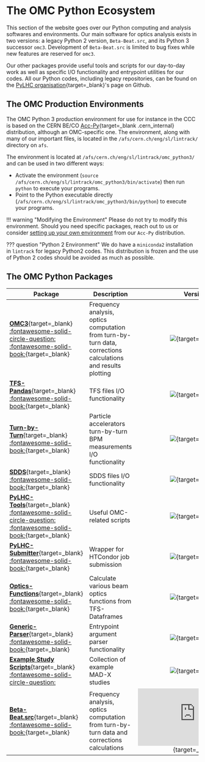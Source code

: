 # The OMC Python Ecosystem

This section of the website goes over our Python computing and analysis softwares and environments.
Our main software for optics analysis exists in two versions: a legacy Python 2 version, `Beta-Beat.src`, and its Python 3 successor `omc3`.
Development of `Beta-Beat.src` is limited to bug fixes while new features are reserved for `omc3`.

Our other packages provide useful tools and scripts for our day-to-day work as well as specific I/O functionality and entrypoint utilities for our codes.
All our Python codes, including legacy repositories, can be found on the [PyLHC organisation][pylhc_github]{target=_blank}'s page on Github.

## The OMC Production Environments

The OMC Python 3 production environment for use for instance in the CCC is based on the CERN BE/CO [Acc-Py][accpy_docs]{target=_blank .cern_internal} distribution, although an OMC-specific one.
The environment, along with many of our important files, is located in the `/afs/cern.ch/eng/sl/lintrack/` directory on `afs`.

The environment is located at `/afs/cern.ch/eng/sl/lintrack/omc_python3/` and can be used in two different ways:

- Activate the environment (`source /afs/cern.ch/eng/sl/lintrack/omc_python3/bin/activate`) then run `python` to execute your programs.
- Point to the Python executable directly (`/afs/cern.ch/eng/sl/lintrack/omc_python3/bin/python`) to execute your programs.

!!! warning "Modifying the Environment"
    Please do not try to modify this environment.
    Should you need specific packages, reach out to us or consider [setting up your own environment](development/howto_venv.md#creating-virtual-environments-with-acc-py) from our `Acc-Py` distribution.

??? question "Python 2 Environment"
    We do have a `miniconda2` installation in `lintrack` for legacy Python2 codes.
    This distribution is frozen and the use of Python 2 codes should be avoided as much as possible.

## The OMC Python Packages

| Package                                                                                                                                              | Description                                                                                                  |                                                                 Version                                                                  | Linux | macOS | Windows |
| ---------------------------------------------------------------------------------------------------------------------------------------------------- | ------------------------------------------------------------------------------------------------------------ | :--------------------------------------------------------------------------------------------------------------------------------------: | :---: | :---: | :-----: |
| [**OMC3**][omc3]{target=\_blank} [:fontawesome-solid-circle-question:](omc3/about.md) [:fontawesome-solid-book:][omc3_doc]{target=\_blank}           | Frequency analysis, optics computation from turn-by-turn data, corrections calculations and results plotting |                                 [![](https://img.shields.io/pypi/v/omc3.svg)][omc3_pypi]{target=\_blank}                                 |   ✅   |   ✅   |    ✅    |
| [**TFS-Pandas**][tfspandas]{target=\_blank} [:fontawesome-solid-book:][tfspandas_doc]{target=\_blank}                                                | TFS files I/O functionality                                                                                  |                              [![](https://img.shields.io/pypi/v/tfs-pandas.svg)][tfs_pypi]{target=\_blank}                               |   ✅   |   ✅   |    ✅    |
| [**Turn-by-Turn**][turnbyturn]{target=\_blank} [:fontawesome-solid-book:][turnbyturn_doc]{target=\_blank}                                            | Particle accelerators turn-by-turn BPM measurements I/O functionality                                        |                             [![](https://img.shields.io/pypi/v/turn_by_turn.svg)][tbt_pypi]{target=\_blank}                              |   ✅   |   ✅   |    ✅    |
| [**SDDS**][sdds]{target=\_blank}  [:fontawesome-solid-book:][sdds_doc]{target=\_blank}                                                               | SDDS files I/O functionality                                                                                 |                                 [![](https://img.shields.io/pypi/v/sdds.svg)][sdds_pypi]{target=\_blank}                                 |   ✅   |   ✅   |    ✅    |
| [**PyLHC-Tools**][pylhc]{target=\_blank} [:fontawesome-solid-circle-question:](pylhc/about.md) [:fontawesome-solid-book:][pylhc_doc]{target=\_blank} | Useful OMC-related scripts                                                                                   |                                [![](https://img.shields.io/pypi/v/PyLHC.svg)][pylhc_pypi]{target=\_blank}                                |   ✅   |   ✅   |    ✅    |
| [**PyLHC-Submitter**][pylhc_submitter]{target=\_blank} [:fontawesome-solid-book:][pylhc_submitter_doc]{target=\_blank}                               | Wrapper for HTCondor job submission                                                                          |                      [![](https://img.shields.io/pypi/v/pylhc-submitter.svg)][pylhc_submitter_pypi]{target=\_blank}                      |   ✅   |   ✅   |    ✅    |
| [**Optics-Functions**][optics_functions]{target=\_blank} [:fontawesome-solid-book:][optics_functions_doc]{target=\_blank}                            | Calculate various beam optics functions from TFS-Dataframes                                                  |                     [![](https://img.shields.io/pypi/v/optics-functions.svg)][optics_functions_pypi]{target=\_blank}                     |   ✅   |   ✅   |    ✅    |
| [**Generic-Parser**][generic_parser]{target=\_blank} [:fontawesome-solid-book:][generic_parser_doc]{target=\_blank}                                  | Entrypoint argument parser functionality                                                                     |                       [![](https://img.shields.io/pypi/v/generic-parser.svg)][generic_parser_pypi]{target=\_blank}                       |   ✅   |   ✅   |    ✅    |
| [**Example Study Scripts**][mess]{target=\_blank} [:fontawesome-solid-circle-question:](mess/about.md)                                               | Collection of example MAD-X studies                                                                          |     [![](https://img.shields.io/github/v/release/pylhc/MESS?color=orange&label=Release&logo=Github)][mess_releases]{target=\_blank}      |   ✅   |   ✅   |    ✅    |
| [**Beta-Beat.src**][betabeatsrc]{target=\_blank} [:fontawesome-solid-book:][betabeatsrc_doc]{target=\_blank}                                         | Frequency analysis, optics computation from turn-by-turn data and corrections calculations                   | [![](https://img.shields.io/github/v/release/pylhc/Beta-Beat.src?color=orange&label=Release&logo=Github)][mess_releases]{target=\_blank} |   ✅   |   ✅   |    ✅    |

[pylhc_github]: https://github.com/pylhc/
[accpy_docs]: https://wikis.cern.ch/display/ACCPY/Accelerating+Python+Home
[betabeatsrc]: https://github.com/pylhc/Beta-Beat.src
[betabeatsrc_doc]: https://pylhc.github.io/Beta-Beat.src
[betabeatsrc_releases]: https://github.com/pylhc/Beta-Beat.src/releases
[omc3]: https://github.com/pylhc/omc3
[omc3_doc]: https://pylhc.github.io/omc3
[omc3_pypi]: https://pypi.org/project/omc3/
[pylhc]: https://github.com/pylhc/pylhc
[pylhc_doc]: https://pylhc.github.io/PyLHC
[tfspandas]: https://github.com/pylhc/tfs
[tfspandas_doc]: https://pylhc.github.io/tfs
[turnbyturn]: https://github.com/pylhc/turn_by_turn
[turnbyturn_doc]: https://pylhc.github.io/turn_by_turn/
[sdds]: https://github.com/pylhc/sdds
[sdds_doc]: https://pylhc.github.io/sdds
[generic_parser]: https://github.com/pylhc/generic_parser
[generic_parser_doc]: https://pylhc.github.io/generic_parser
[pylhc_submitter]: https://github.com/pylhc/submitter
[pylhc_submitter_doc]: https://pylhc.github.io/submitter/
[mess]: https://github.com/pylhc/MESS
[mess_releases]: https://github.com/pylhc/MESS/releases
[pylhc_pypi]: https://pypi.org/project/pylhc/
[sdds_pypi]: https://pypi.org/project/sdds/
[tfs_pypi]: https://pypi.org/project/tfs-pandas/
[tbt_pypi]: https://pypi.org/project/turn-by-turn/
[generic_parser_pypi]: https://pypi.org/project/generic-parser/
[pylhc_submitter_pypi]: https://pypi.org/project/pylhc-submitter/
[optics_functions]: https://github.com/pylhc/optics_functions
[optics_functions_doc]: https://pylhc.github.io/optics_functions
[optics_functions_pypi]: https://pypi.org/project/optics-functions/
